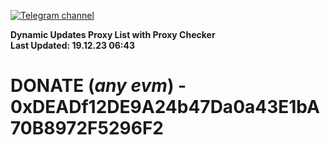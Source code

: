 [![Telegram channel](https://img.shields.io/endpoint?url=https://runkit.io/damiankrawczyk/telegram-badge/branches/master?url=https://t.me/n4z4v0d)](https://t.me/n4z4v0d) 

**Dynamic Updates Proxy List with Proxy Checker**  
**Last Updated: 19.12.23 06:43**

# DONATE (_any evm_) - 0xDEADf12DE9A24b47Da0a43E1bA70B8972F5296F2

